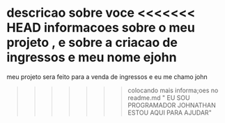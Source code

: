 descricao sobre voce 
<<<<<<< HEAD
informacoes sobre o meu projeto , e sobre a criacao de ingressos e meu nome  ejohn
=======
meu projeto sera feito para a venda de ingressos e eu me chamo john
>>>>>>> colocando mais informa;oes no readme.md
" EU SOU PROGRAMADOR JOHNATHAN ESTOU AQUI PARA AJUDAR" 
